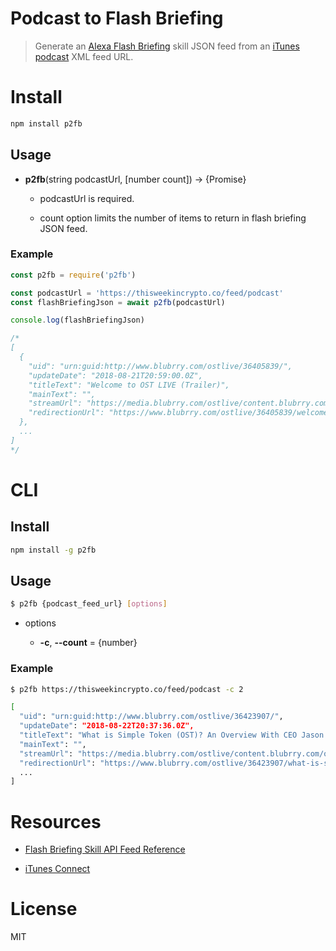 # Podcast to Flash Briefing

> Generate an [Alexa Flash Briefing](https://developer.amazon.com/public/solutions/alexa/alexa-skills-kit/docs/flash-briefing-skill-api-feed-reference) skill JSON feed from an [iTunes podcast](http://itunespartner.apple.com/en/podcasts/overview) XML feed URL.

# Install

```bash
npm install p2fb
```

## Usage

- **p2fb**(string podcastUrl, [number count]) -> {Promise}

  - podcastUrl is required.

  - count option limits the number of items to return in flash briefing JSON feed.


### Example

```javascript
const p2fb = require('p2fb')

const podcastUrl = 'https://thisweekincrypto.co/feed/podcast'
const flashBriefingJson = await p2fb(podcastUrl)

console.log(flashBriefingJson)

/*
[
  {
    "uid": "urn:guid:http://www.blubrry.com/ostlive/36405839/",
    "updateDate": "2018-08-21T20:59:00.0Z",
    "titleText": "Welcome to OST LIVE (Trailer)",
    "mainText": "",
    "streamUrl": "https://media.blubrry.com/ostlive/content.blubrry.com/ostlive/ost_live_ep_000.mp3",
    "redirectionUrl": "https://www.blubrry.com/ostlive/36405839/welcome-to-ost-live-trailer/"
  },
  ...
]
*/
```

# CLI

## Install

```bash
npm install -g p2fb
```

## Usage

```bash
$ p2fb {podcast_feed_url} [options]
```

- options

  - **-c**, **--count** = {number}

### Example

```bash
$ p2fb https://thisweekincrypto.co/feed/podcast -c 2

[
  "uid": "urn:guid:http://www.blubrry.com/ostlive/36423907/",
  "updateDate": "2018-08-22T20:37:36.0Z",
  "titleText": "What is Simple Token (OST)? An Overview With CEO Jason Goldberg",
  "mainText": "",
  "streamUrl": "https://media.blubrry.com/ostlive/content.blubrry.com/ostlive/ost_live_ep_001.mp3",
  "redirectionUrl": "https://www.blubrry.com/ostlive/36423907/what-is-simple-token-ost-an-overview-with-ceo-jason-goldberg/"
  ...
]
```

# Resources

- [Flash Briefing Skill API Feed Reference](https://developer.amazon.com/public/solutions/alexa/alexa-skills-kit/docs/flash-briefing-skill-api-feed-reference)

- [iTunes Connect](http://itunespartner.apple.com/en/podcasts/overview)

# License

MIT
